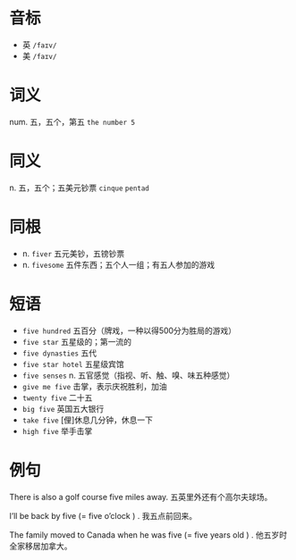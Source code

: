 # 音标

- 英 `/faɪv/`
- 美 `/faɪv/`

# 词义

num. 五，五个，第五
`the number 5`

# 同义

n. 五，五个；五美元钞票
`cinque` `pentad`

# 同根

- n. `fiver` 五元美钞，五镑钞票
- n. `fivesome` 五件东西；五个人一组；有五人参加的游戏

# 短语

- `five hundred` 五百分（牌戏，一种以得500分为胜局的游戏）
- `five star` 五星级的；第一流的
- `five dynasties` 五代
- `five star hotel` 五星级宾馆
- `five senses` n. 五官感觉（指视、听、触、嗅、味五种感觉）
- `give me five` 击掌，表示庆祝胜利，加油
- `twenty five` 二十五
- `big five` 英国五大银行
- `take five` [俚]休息几分钟，休息一下
- `high five` 举手击掌

# 例句

There is also a golf course five miles away.
五英里外还有个高尔夫球场。

I’ll be back by five (= five o’clock ) .
我五点前回来。

The family moved to Canada when he was five (= five years old ) .
他五岁时全家移居加拿大。


